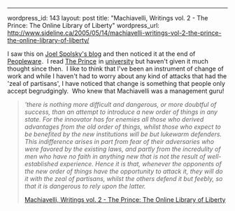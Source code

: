 --- 
wordpress_id: 143
layout: post
title: "Machiavelli, Writings vol. 2 - The Prince: The Online Library of Liberty"
wordpress_url: http://www.sideline.ca/2005/05/14/machiavelli-writings-vol-2-the-prince-the-online-library-of-liberty/

<p>I saw this on <a href="http://www.joelonsoftware.com/">Joel Spolsky's blog</a> and then noticed it at the end of <a href="http://www.amazon.com/exec/obidos/redirect'link_code=ur2&amp;amp;camp=1789&amp;amp;tag=wwwareamcom-20&amp;amp;creative=9325&amp;amp;path=tg/detail/-/0932633439/qid=1116029743/sr=8-1/ref=pd_csp_1'v=glance%26s=books%26n=507846">Peopleware</a><img height="1" alt="" src="http://www.assoc-amazon.com/e/ir't=wwwareamcom-20&amp;amp;l=ur2&amp;amp;o=1" width="1" border="0" />.  I read <a href="http://www.amazon.com/exec/obidos/redirect'link_code=ur2&amp;amp;camp=1789&amp;amp;tag=wwwareamcom-20&amp;amp;creative=9325&amp;amp;path=ASIN/0553212788/qid=1116029854/sr=2-1/ref=pd_bbs_b_2_1">The Prince</a><img height="1" alt="" src="http://www.assoc-amazon.com/e/ir't=wwwareamcom-20&amp;amp;l=ur2&amp;amp;o=1" width="1" border="0" /> in <a href="http://www.uvic.ca/">university</a> but haven't given it much thought since then.  I like to think that I've been an instrument of change of work and while I haven't had to worry about any kind of attacks that had the 'zeal of partisans', I have noticed that change is something that people only accept begrudgingly.  Who knew that Machiavelli was a management guru!</p>
<blockquote>
<p><em>'there is nothing more difficult and dangerous, or more doubtful of success, than an attempt to introduce a new order of things in any state. For the innovator has for enemies all those who derived advantages from the old order of things, whilst those who expect to be benefited by the new institutions will be but lukewarm defenders. This indifference arises in part from fear of their adversaries who were favored by the existing laws, and partly from the incredulity of men who have no faith in anything new that is not the result of well-established experience. Hence it is that, whenever the opponents of the new order of things have the opportunity to attack it, they will do it with the zeal of partisans, whilst the others defend it but feebly, so that it is dangerous to rely upon the latter.</em></p>
<p><a href="http://oll.libertyfund.org/Texts/Machiavelli0156/Writings/HTMLs/0076-02_Pt01_Prince.html">Machiavelli, Writings vol. 2 - The Prince: The Online Library of Liberty</a></p></blockquote>
